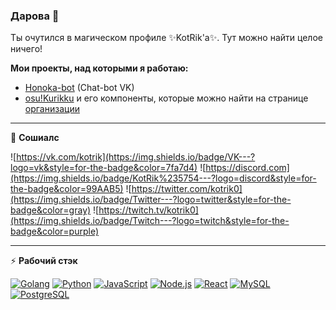 ### Дарова 👋

Ты очутился в магическом профиле ✨KotRik'a✨. Тут можно найти целое ничего!

**Мои проекты, над которыми я работаю:**
- [Honoka-bot](https://vk.com/honkbot) (Chat-bot VK)
- [osu!Kurikku](https://kurikku.pw) и его компоненты, которые можно найти на странице [организации](https://github.com/osukurikku) 

---

👥 **Сошиалс**

![https://vk.com/kotrik](https://img.shields.io/badge/VK---?logo=vk&style=for-the-badge&color=7fa7d4)
![https://discord.com](https://img.shields.io/badge/KotRik%235754---?logo=discord&style=for-the-badge&color=99AAB5)
![https://twitter.com/kotrik0](https://img.shields.io/badge/Twitter---?logo=twitter&style=for-the-badge&color=gray)
![https://twitch.tv/kotrik0](https://img.shields.io/badge/Twitch---?logo=twitch&style=for-the-badge&color=purple)

---

:zap: **Рабочий стэк**

[![Golang](https://img.shields.io/badge/Golang---?logo=go&style=for-the-badge&color=blue)](https://golang.org)
[![Python](https://img.shields.io/badge/Python---?logo=python&style=for-the-badge&color=9cf)](https://python.org)
[![JavaScript](https://img.shields.io/badge/-JavaScript-000?logo=JavaScript&link=https://www.ecma-international.org/&style=for-the-badge)](https://www.ecma-international.org/)
[![Node.js](https://img.shields.io/badge/-Node.js-339933?logo=Node.js&logoColor=white&link=https://nodejs.org&style=for-the-badge)](https://nodejs.org)
[![React](https://img.shields.io/badge/-React-61DAFB?logo=React&logoColor=white&link=https://reactjs.org/&style=for-the-badge)](https://reactjs.org/)
[![MySQL](https://img.shields.io/badge/-MySQL-336791?logo=MySQL&logoColor=white&link=https://www.postgresql.org/&style=for-the-badge)](https://www.mysql.com/)
[![PostgreSQL](https://img.shields.io/badge/-PostgreSQL-336791?logo=PostgreSQL&logoColor=white&link=https://www.postgresql.org/&style=for-the-badge)](https://www.postgresql.org/)


<!--
**KotRikD/KotRikD** is a ✨ _special_ ✨ repository because its `README.md` (this file) appears on your GitHub profile.

Here are some ideas to get you started:

- 🔭 I’m currently working on ...
- 🌱 I’m currently learning ...
- 👯 I’m looking to collaborate on ...
- 🤔 I’m looking for help with ...
- 💬 Ask me about ...
- 📫 How to reach me: ...
- 😄 Pronouns: ...
- ⚡ Fun fact: ...
-->
